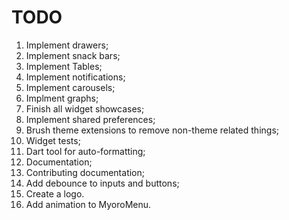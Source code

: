 # TODO

1. Implement drawers;
1. Implement snack bars;
1. Implement Tables;
1. Implement notifications;
1. Implement carousels;
1. Implment graphs;
1. Finish all widget showcases;
1. Implement shared preferences;
1. Brush theme extensions to remove non-theme related things;
1. Widget tests;
1. Dart tool for auto-formatting;
1. Documentation;
1. Contributing documentation;
1. Add debounce to inputs and buttons;
1. Create a logo.
1. Add animation to MyoroMenu.
